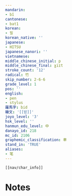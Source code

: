 ```yaml
---
mandarin:
- bǐ
cantonese:
- bat1
korean:
- 필
korean_native: ''
japanese:
- HITSU
japanese_nanori: ''
vietnamese:
middle_chinese_initial: p
middle_chinese_final: ɣiɪt
stroke_count: '12'
radical: 竹
skip_number: 2-6-6
grade_level: 1
pos: ''
english:
- pen
- stylus
羅馬字: bid
韓文: '[[빋]]'
joyo_level: '3'
hsk_level: ''
hanmun_edu_level: 中
danayo_id: 218
mc_id: 2106
graphemic_classification: 聿
stand_in: 'TRUE'
aliases:
- 笔
---
```

```meta-bind-embed
[[nav/char_info]]
```

# Notes
